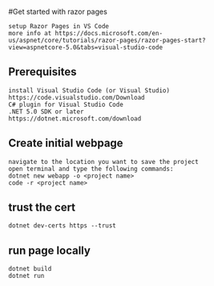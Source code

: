 #Get started with razor pages

	setup Razor Pages in VS Code
	more info at https://docs.microsoft.com/en-us/aspnet/core/tutorials/razor-pages/razor-pages-start?view=aspnetcore-5.0&tabs=visual-studio-code
	
## Prerequisites

	install Visual Studio Code (or Visual Studio) 				https://code.visualstudio.com/Download
	C# plugin for Visual Studio Code
	.NET 5.0 SDK or later 										https://dotnet.microsoft.com/download
	
## Create initial webpage

	navigate to the location you want to save the project
	open terminal and type the following commands:
	dotnet new webapp -o <project name>
	code -r <project name>
	
## trust the cert

	dotnet dev-certs https --trust
	
## run page locally

	dotnet build
	dotnet run
	